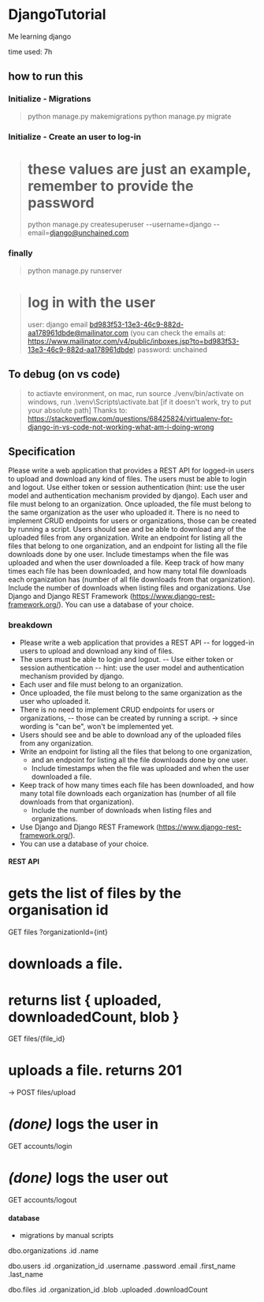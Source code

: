 # DjangoTutorial
Me learning django

time used: 7h


## how to run this
### Initialize - Migrations
>python manage.py makemigrations
>python manage.py migrate

### Initialize - Create an user to log-in
># these values are just an example, remember to provide the password
>python manage.py createsuperuser --username=django --email=django@unchained.com

### finally
>python manage.py runserver




> # log in with the user
>user: django
>email bd983f53-13e3-46c9-882d-aa178961dbde@mailinator.com (you can check the emails at: https://www.mailinator.com/v4/public/inboxes.jsp?to=bd983f53-13e3-46c9-882d-aa178961dbde)
>password: unchained

## To debug (on vs code)
>to actiavte environment, on mac, run source ./venv/bin/activate on windows, run .\venv\Scripts\activate.bat [if it doesn't work, try to put your absolute path]
Thanks to: https://stackoverflow.com/questions/68425824/virtualenv-for-django-in-vs-code-not-working-what-am-i-doing-wrong

## Specification
Please write a web application that provides a REST API for logged-in users to upload and download any kind of files.
The users must be able to login and logout. Use either token or session authentication (hint: use the user model and authentication mechanism provided by django). 
Each user and file must belong to an organization. Once uploaded, the file must belong to the same organization as the user who uploaded it.
There is no need to implement CRUD endpoints for users or organizations, those can be created by running a script.
Users should see and be able to download any of the uploaded files from any organization. Write an endpoint for listing all the files that belong to one organization, and an endpoint for listing all the file downloads done by one user. Include timestamps when the file was uploaded and when the user downloaded a file.
Keep track of how many times each file has been downloaded, and how many total file downloads each organization has (number of all file downloads from that organization). Include the number of downloads when listing files and organizations.
Use Django and Django REST Framework (https://www.django-rest-framework.org/). You can use a database of your choice.


### breakdown
  - Please write a web application that provides a REST API 
    -- for logged-in users to upload and download any kind of files.
  - The users must be able to login and logout. 
    -- Use either token or session authentication
    -- hint: use the user model and authentication mechanism provided by django. 
  - Each user and file must belong to an organization.
  - Once uploaded, the file must belong to the same organization as the user who uploaded it.
  - There is no need to implement CRUD endpoints for users or organizations, 
    -- those can be created by running a script. 
      -> since wording is "can be", won't be implemented yet.
  - Users should see and be able to download any of the uploaded files from any organization.
  - Write an endpoint for listing all the files that belong to one organization, 
    - and an endpoint for listing all the file downloads done by one user. 
    - Include timestamps when the file was uploaded and when the user downloaded a file.
  - Keep track of how many times each file has been downloaded, and how many total file downloads each organization has (number of all file downloads from that organization). 
    - Include the number of downloads when listing files and organizations.
  - Use Django and Django REST Framework (https://www.django-rest-framework.org/).
  - You can use a database of your choice.

#### REST API 

  # gets the list of files by the organisation id
  GET files ?organizationId={int}

  # downloads a file. 
  # returns list { uploaded, downloadedCount, blob }
  GET files/{file_id}

  # uploads a file. returns 201 
  -> POST files/upload 

  # *(done)* logs the user in 
  GET accounts/login

  #  *(done)* logs the user out
  GET accounts/logout


#### database
  - migrations by manual scripts

  dbo.organizations
    .id
    .name

  dbo.users
    .id
    .organization_id
    .username
    .password
    .email
    .first_name
    .last_name

  dbo.files
    .id
    .organization_id
    .blob
    .uploaded
    .downloadCount

